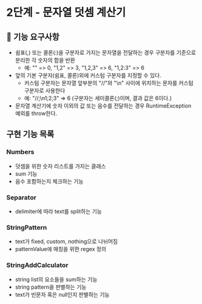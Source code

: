 # 2단계 - 문자열 덧셈 계산기
## 🚀 기능 요구사항
- 쉼표(,) 또는 콜론(:)을 구분자로 가지는 문자열을 전달하는 경우 구분자를 기준으로 분리한 각 숫자의 합을 반환
    - 예: "" => 0, "1,2" => 3, "1,2,3" => 6, "1,2:3" => 6
- 앞의 기본 구분자(쉼표, 콜론)외에 커스텀 구분자를 지정할 수 있다.
    - 커스텀 구분자는 문자열 앞부분의 "//"와 "\n" 사이에 위치하는 문자를 커스텀 구분자로 사용한다
    - 예: "//;\n1;2;3" => 6 (구분자는 세미콜론(;)이며, 결과 값은 6이다.)
- 문자열 계산기에 숫자 이외의 값 또는 음수를 전달하는 경우 RuntimeException 예외를 throw한다.

## 구현 기능 목록

### Numbers
- 덧셈을 위한 숫자 리스트를 가지는 클래스 
- sum 기능
- 음수 포함하는지 체크하는 기능

### Separator
- delimiter에 따라 text를 split하는 기능

### StringPattern
- text가 fixed, custom, nothing으로 나뉘어짐
- patternValue에 매칭을 위한 regex 정의

### StringAddCalculator
- string list의 요소들을 sum하는 기능
- string pattern을 판별하는 기능
- text가 빈문자 혹은 null인지 판별하는 기능
